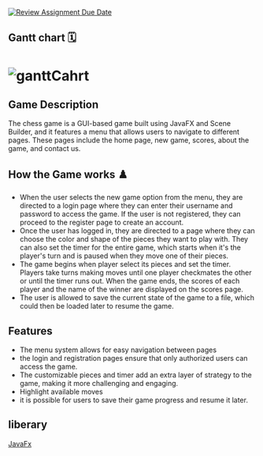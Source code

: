 [![Review Assignment Due Date](https://classroom.github.com/assets/deadline-readme-button-24ddc0f5d75046c5622901739e7c5dd533143b0c8e959d652212380cedb1ea36.svg)](https://classroom.github.com/a/s-rx3t9_)
## Gantt chart 🗓️ 
# ![ganttCahrt](https://github.com/sbme-tutorials/finalproject_chessgame-oobee-team-10/assets/125357872/7858ef86-99ac-4642-a1be-87695d602e32)

## Game Description
The chess game is a GUI-based game built using JavaFX and Scene Builder, and it features a menu that allows users to navigate to different pages. These pages include the home page, new game, scores, about the game, and contact us.

## How the Game works ♟️
* When the user selects the new game option from the menu, they are directed to a login page where they can enter their username and password to access the game. If the user is not registered, they can proceed to the register page to create an account.
* Once the user has logged in, they are directed to a page where they can choose the color and shape of the pieces they want to play with. They can also set the timer for the entire game, which starts when it's the player's turn and is paused when they move one of their pieces.
* The game begins when player select its pieces and set the timer. Players take turns making moves until one player checkmates the other or until the timer runs out. When the game ends, the scores of each player and the name of the winner are displayed on the scores page.
* The user is allowed to save the current state of the game to a file, which could then be loaded later to resume the game.

## Features
* The menu system allows for easy navigation between pages
* the login and registration pages ensure that only authorized users can access the game. 
* The customizable pieces and timer add an extra layer of strategy to the game, making it more challenging and engaging.
* Highlight available moves
* it is possible for users to save their game progress and resume it later.

## liberary

[JavaFx ](https://openjfx.io/)
